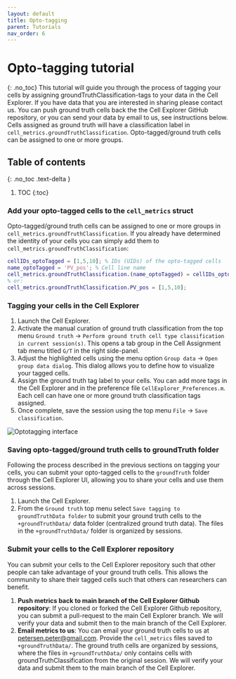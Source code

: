 ```yaml
---
layout: default
title: Opto-tagging
parent: Tutorials
nav_order: 6
---
```

# Opto-tagging tutorial
{: .no_toc}
This tutorial will guide you through the process of tagging your cells by assigning groundTruthClassification-tags to your data in the Cell Explorer. If you have data that you are interested in sharing please contact us. You can push ground truth cells back the the Cell Explorer GitHub repository, or you can send your data by email to us, see instructions below. Cells assigned as ground truth will have a classification label in `cell_metrics.groundTruthClassification`. Opto-tagged/ground truth cells can be assigned to one or more groups. 

## Table of contents
{: .no_toc .text-delta }

1. TOC
{:toc}

### Add your opto-tagged cells to the `cell_metrics` struct 
Opto-tagged/ground truth cells can be assigned to one or more groups in `cell_metrics.groundTruthClassification`. If you already have determined the identity of your cells you can simply add them to `cell_metrics.groundTruthClassification`:
```m
cellIDs_optoTagged = [1,5,10]; % IDs (UIDs) of the opto-tagged cells
name_optoTagged = 'PV_pos'; % Cell line name
cell_metrics.groundTruthClassification.(name_optoTagged) = cellIDs_optoTagged;
% or:
cell_metrics.groundTruthClassification.PV_pos = [1,5,10];
```

### Tagging your cells in the Cell Explorer
1. Launch the Cell Explorer.
2. Activate the manual curation of ground truth classification from the top menu `Ground truth` -> `Perform ground truth cell type classification in current session(s)`. This opens a tab group in the Cell Assignment tab menu titled `G/T` in the right side-panel. 
3. Adjust the highlighted cells using the menu option `Group data` -> `Open group data dialog`. This dialog allows you to define how to visualize your tagged cells.
4. Assign the ground truth tag label to your cells. You can add more tags in the Cell Explorer and in the preference file `CellExplorer_Preferences.m`. Each cell can have one or more ground truth classification tags assigned.
5. Once complete, save the session using the top menu `File` -> `Save classification`.

![Optotagging interface](https://buzsakilab.com/wp/wp-content/uploads/2020/01/CellExplorer-optotagged-cells-2.png)

### Saving opto-tagged/ground truth cells to groundTruth folder
Following the process described in the previous sections on tagging your cells, you can submit your opto-tagged cells to the `groundTruth` folder through the Cell Explorer UI, allowing you to share your cells and use them across sessions.

1. Launch the Cell Explorer.
1. From the `Ground truth` top menu select `Save tagging to groundTruthData folder` to submit your ground truth cells to the `+groundTruthData/` data folder (centralized ground truth data). The files in the `+groundTruthData/` folder is organized by sessions.

### Submit your cells to the Cell Explorer repository
You can submit your cells to the Cell Explorer repository such that other people can take advantage of your ground truth cells. This allows the community to share their tagged cells such that others can researchers can benefit.
1. __Push metrics back to main branch of the Cell Explorer Github repository__: If you cloned or forked the Cell Explorer Github repository, you can submit a pull-request to the main Cell Explorer branch. We will verify your data and submit then to the main branch of the Cell Explorer. 
2. __Email metrics to us__: You can email your ground truth cells to us at <a href="mailto:petersen.peter@gmail.com">petersen.peter@gmail.com</a>. Provide the `cell_metrics` files saved to `+groundTruthData/`. The ground truth cells are organized by sessions, where the files in `+groundTruthData/` only contains cells with groundTruthClassification from the original session. We will verify your data and submit them to the main branch of the Cell Explorer.
